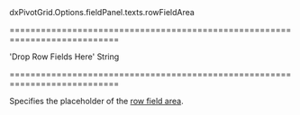 <!--id-->dxPivotGrid.Options.fieldPanel.texts.rowFieldArea<!--/id-->
===========================================================================
<!--default-->'Drop Row Fields Here'<!--/default-->
<!--type-->String<!--/type-->
===========================================================================

<!--shortDescription-->
Specifies the placeholder of the [row field area](/Documentation/Guide/Widgets/PivotGrid/Visual_Elements/#Field_Panel).
<!--/shortDescription-->

<!--fullDescription-->

<!--/fullDescription-->